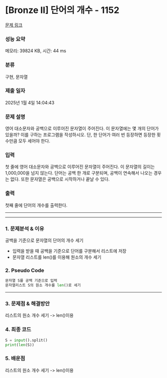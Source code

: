 # [Bronze II] 단어의 개수 - 1152

[문제 링크](https://www.acmicpc.net/problem/1152)

### 성능 요약

메모리: 39824 KB, 시간: 44 ms

### 분류

구현, 문자열

### 제출 일자

2025년 1월 4일 14:04:43

### 문제 설명

<p>영어 대소문자와 공백으로 이루어진 문자열이 주어진다. 이 문자열에는 몇 개의 단어가 있을까? 이를 구하는 프로그램을 작성하시오. 단, 한 단어가 여러 번 등장하면 등장한 횟수만큼 모두 세어야 한다.</p>

### 입력

 <p>첫 줄에 영어 대소문자와 공백으로 이루어진 문자열이 주어진다. 이 문자열의 길이는 1,000,000을 넘지 않는다. 단어는 공백 한 개로 구분되며, 공백이 연속해서 나오는 경우는 없다. 또한 문자열은 공백으로 시작하거나 끝날 수 있다.</p>

### 출력

 <p>첫째 줄에 단어의 개수를 출력한다.</p>

---

---

### 1. 문제분석 & 이유

공백을 기준으로 문자열의 단어의 개수 세기

- 입력을 받을 때 공백을 기준으로 단어를 구분해서 리스트에 저장
- 문자열 리스트를 len()를 이용해 원소의 개수 세기

### 2. Pseudo Code

```python
문자열 S를 공백 기준으로 입력
문자열리스트 S의 원소 개수를 len()로 세기
```

---

### 3. 문제점 & 해결방안

리스트의 원소 개수 세기 -> len()이용

### 4. 최종 코드

```python
S = input().split()
print(len(S))
```

### 5. 배운점

리스트의 원소 개수 세기 -> len()이용
